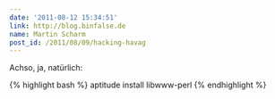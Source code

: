 ```yaml
---
date: '2011-08-12 15:34:51'
link: http://blog.binfalse.de
name: Martin Scharm
post_id: /2011/08/09/hacking-havag
---
```


Achso, ja, natürlich:

{% highlight bash %}
aptitude install libwww-perl
{% endhighlight %}


